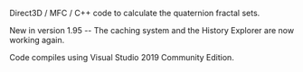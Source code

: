 Direct3D / MFC / C++ code to calculate the quaternion fractal sets.

New in version 1.95 -- The caching system and the History Explorer are now working again.

Code compiles using Visual Studio 2019 Community Edition.







